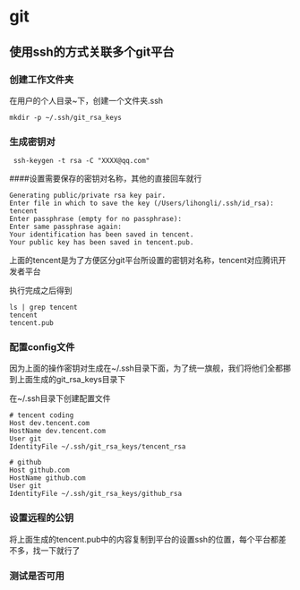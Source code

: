# git

## 使用ssh的方式关联多个git平台

### 创建工作文件夹

在用户的个人目录~下，创建一个文件夹.ssh

```shell
mkdir -p ~/.ssh/git_rsa_keys
```

### 生成密钥对
```shell
 ssh-keygen -t rsa -C "XXXX@qq.com"
```

####设置需要保存的密钥对名称，其他的直接回车就行

```shell
Generating public/private rsa key pair.
Enter file in which to save the key (/Users/lihongli/.ssh/id_rsa): tencent
Enter passphrase (empty for no passphrase):
Enter same passphrase again:
Your identification has been saved in tencent.
Your public key has been saved in tencent.pub.
```

上面的tencent是为了方便区分git平台所设置的密钥对名称，tencent对应腾讯开发者平台

执行完成之后得到

```shell
ls | grep tencent
tencent
tencent.pub
```

### 配置config文件

因为上面的操作密钥对生成在~/.ssh目录下面，为了统一旗舰，我们将他们全都挪到上面生成的git_rsa_keys目录下

在~/.ssh目录下创建配置文件

```shell
# tencent coding
Host dev.tencent.com
HostName dev.tencent.com
User git
IdentityFile ~/.ssh/git_rsa_keys/tencent_rsa

# github
Host github.com
HostName github.com
User git
IdentityFile ~/.ssh/git_rsa_keys/github_rsa
```

### 设置远程的公钥

将上面生成的tencent.pub中的内容复制到平台的设置ssh的位置，每个平台都差不多，找一下就行了

### 测试是否可用



